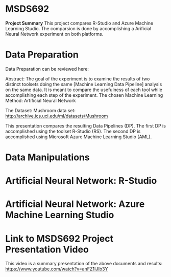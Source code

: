 # MSDS692
**Project Summary**
This project compares R-Studio and Azure Machine Learning Studio. 
The comparsion is done by accomplishing a Arificial Neural Network experiment on both platforms.

# Data Preparation
Data Preparation can be reviewed here: 

Abstract:
The goal of the experiment is to examine the results of two distinct toolsets doing the same [Machine Learning Data Pipeline] analysis on the same data. It is meant to compare the usefulness of each tool while accomplishing each step of the experiment.
The chosen Machine Learning Method: Artificial Neural Network

The Dataset: Mushroom data set:  http://archive.ics.uci.edu/ml/datasets/Mushroom

This presentation compares the resulting Data Pipelines (DP). The first DP is accomplished using the toolset R-Studio (RS). The second DP is accomplished using Microsoft Azure Machine Learning Studio (AML).

# Data Manipulations

# Artificial Neural Network: R-Studio

# Artificial Neural Network: Azure Machine Learning Studio

# Link to MSDS692 Project Presentation Video
This video is a summary presentation of the above documents and results: https://www.youtube.com/watch?v=anFZ1IJIb3Y
  
  

